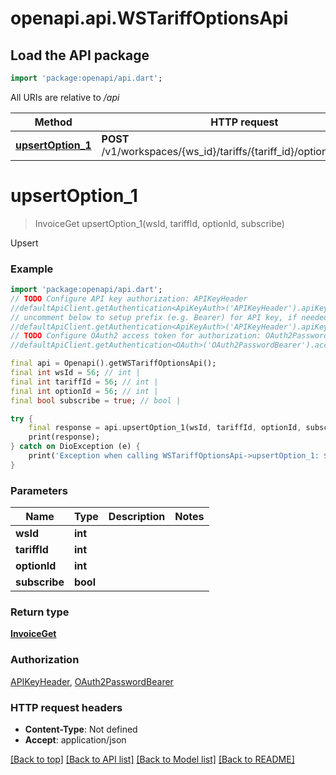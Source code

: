 # openapi.api.WSTariffOptionsApi

## Load the API package
```dart
import 'package:openapi/api.dart';
```

All URIs are relative to */api*

Method | HTTP request | Description
------------- | ------------- | -------------
[**upsertOption_1**](WSTariffOptionsApi.md#upsertoption_1) | **POST** /v1/workspaces/{ws_id}/tariffs/{tariff_id}/options/{option_id} | Upsert


# **upsertOption_1**
> InvoiceGet upsertOption_1(wsId, tariffId, optionId, subscribe)

Upsert

### Example
```dart
import 'package:openapi/api.dart';
// TODO Configure API key authorization: APIKeyHeader
//defaultApiClient.getAuthentication<ApiKeyAuth>('APIKeyHeader').apiKey = 'YOUR_API_KEY';
// uncomment below to setup prefix (e.g. Bearer) for API key, if needed
//defaultApiClient.getAuthentication<ApiKeyAuth>('APIKeyHeader').apiKeyPrefix = 'Bearer';
// TODO Configure OAuth2 access token for authorization: OAuth2PasswordBearer
//defaultApiClient.getAuthentication<OAuth>('OAuth2PasswordBearer').accessToken = 'YOUR_ACCESS_TOKEN';

final api = Openapi().getWSTariffOptionsApi();
final int wsId = 56; // int | 
final int tariffId = 56; // int | 
final int optionId = 56; // int | 
final bool subscribe = true; // bool | 

try {
    final response = api.upsertOption_1(wsId, tariffId, optionId, subscribe);
    print(response);
} catch on DioException (e) {
    print('Exception when calling WSTariffOptionsApi->upsertOption_1: $e\n');
}
```

### Parameters

Name | Type | Description  | Notes
------------- | ------------- | ------------- | -------------
 **wsId** | **int**|  | 
 **tariffId** | **int**|  | 
 **optionId** | **int**|  | 
 **subscribe** | **bool**|  | 

### Return type

[**InvoiceGet**](InvoiceGet.md)

### Authorization

[APIKeyHeader](../README.md#APIKeyHeader), [OAuth2PasswordBearer](../README.md#OAuth2PasswordBearer)

### HTTP request headers

 - **Content-Type**: Not defined
 - **Accept**: application/json

[[Back to top]](#) [[Back to API list]](../README.md#documentation-for-api-endpoints) [[Back to Model list]](../README.md#documentation-for-models) [[Back to README]](../README.md)

